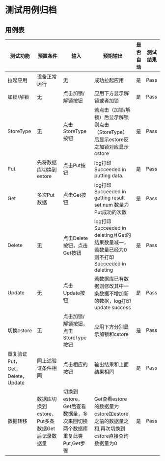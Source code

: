 # 测试用例归档

## 用例表

|测试功能|预置条件|输入|预期输出|是否自动|测试结果|
|--------------------------------|--------------------------------|--------------------------------|--------------------------------|--------------------------------|--------------------------------|
|拉起应用|	设备正常运行|	无|成功拉起应用|是|Pass|
|加锁/解锁|	无|	点击加锁/解锁按钮|	应用下方显示解锁或者加锁|是|Pass|
|StoreType|	无|	点击StoreType按钮| 若点击（加锁/解锁）后显示解锁则点击（StoreType）后显示estore反之加锁对应显示cstore|是|Pass|
|Put| 先将数据库切换到estore|	点击Put按钮|	log打印Succeeded in putting data.|是|Pass|
|Get| 多次Put数据|	点击Get按钮| log打印Succeeded in getting result set num 数量为Put成功的次数|是|Pass|
|Delete| 无|点击Delete按钮，点击Get按钮| log打印Succeeded in deleting且Get的结果数量减一，若数量已经为0则不打印Succeeded in deleting|是|Pass|
|Update| 无| 点击Update按钮|	若数据库已有数据则修改其中一条数据不增加新的数据，log打印update success|是|Pass|
|切换cstore| 无| 点击加锁/解锁按钮，点击StoreType按钮|	应用下方分别显示加锁和cstore|是|Pass|
|重复验证Put，Get，Delete，Update|	同上述验证条件相同|	点击相应的按钮|	输出结果和上面结果相同|是|Pass|
|数据转移|	数据库切换到cstore，Put多条数据Get后记录数据量|	切换到estore，Get后查看数据量，多次来回切换两个数据库重复此类Put,Get步骤|Get查看estore的数据量为cstore加estore之前的数据量之和,再次切换到cstore直接查询数据量为0|是|Pass|